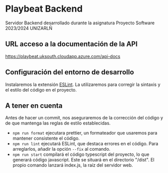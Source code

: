 # Playbeat Backend

Servidor Backend desarrollado durante la asignatura Proyecto Software 2023/2024 UNIZARLÑ

## URL acceso a la documentación de la API 
https://playbeat.uksouth.cloudapp.azure.com/api-docs

## Configuración del entorno de desarrollo
Instalaremos la extensión [ESLint](https://marketplace.visualstudio.com/items?itemName=dbaeumer.vscode-eslint). La utilizaremos para corregir la sintaxis y el estilo del código en el proyecto.

## A tener en cuenta
Antes de hacer un commit, nos aseguraremos de la corrección del código y de que mantenga las reglas de estilo establecidas.
- `npm run format` ejecutara prettier, un formateador que usaremos para mantener consistente el código.
- `npm run lint` ejecutará ESLint, que destaca errores en el código. Para arreglarlos, añadir la opción `--fix` al comando.
- `npm run start` compilará el código typescript del proyecto, lo que generará código javascript. Este se situará en el directorio "/dist". El propio comando lanzará index.js, la raíz del servidor web.

